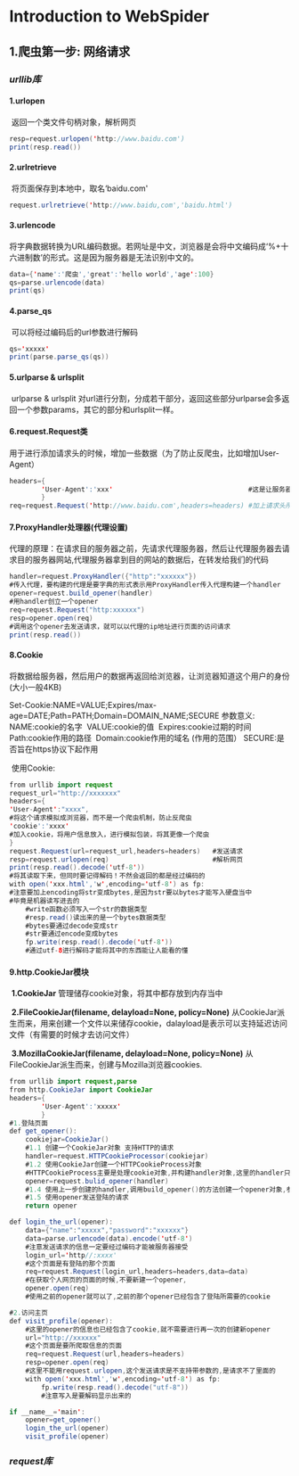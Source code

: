 # Introduction to WebSpider #

## 		1.爬虫第一步: 网络请求 ##

### *urllib库* ###

  #### 1.urlopen ####

  ​	返回一个类文件句柄对象，解析网页

  ```java
  resp=request.urlopen('http://www.baidu.com')  
  print(resp.read())
  ```

  

  #### 2.urlretrieve ####

  ​	将页面保存到本地中，取名‘baidu.com'

```java
request.urlretrieve('http://www.baidu,com','baidu.html')
```



  #### 3.urlencode ####

  ​	将字典数据转换为URL编码数据。若网址是中文，浏览器是会将中文编码成‘%+十六进制数’的形式。这是因为服务器是无法识别中文的。

```java
data={'name':'爬虫','great':'hello world','age':100}
qs=parse.urlencode(data)
print(qs)
```



  #### 4.parse_qs ####

  ​	可以将经过编码后的url参数进行解码

```java
qs='xxxxx'
print(parse.parse_qs(qs))
```



  #### 5.urlparse & urlsplit ####

  ​	urlparse & urlsplit 对url进行分割，分成若干部分，返回这些部分urlparse会多返回一个参数params，其它的部分和urlsplit一样。

  #### 6.request.Request类

  ​	用于进行添加请求头的时候，增加一些数据（为了防止反爬虫，比如增加User-Agent）

```java
headers={
        'User-Agent':'xxx'                                  #这是让服务器知道这个浏览器而不是一个爬虫.
        }
req=request.Request('http://www.baidu.com',headers=headers) #加上请求头所余姚的信息发送请求.
```



  #### 7.ProxyHandler处理器(代理设置) ####

  ​	代理的原理：在请求目的服务器之前，先请求代理服务器，然后让代理服务器去请求目的服务器网站,代理服务器拿到目的网站的数据后，在转发给我们的代码

```java
handler=request.ProxyHandler({"http":"xxxxxx"})   
#传入代理，要构建的代理是要字典的形式表示用ProxyHandler传入代理构建一个handler
opener=request.build_opener(handler)
#用handler创立一个opener
req=request.Request("http:xxxxxx")
resp=opener.open(req)
#调用这个opener去发送请求，就可以以代理的ip地址进行页面的访问请求
print(resp.read())

```



  #### 8.Cookie ####

  ​	将数据给服务器，然后用户的数据再返回给浏览器，让浏览器知道这个用户的身份(大小一般4KB)

  ​	Set-Cookie:NAME=VALUE;Expires/max-age=DATE;Path=PATH;Domain=DOMAIN_NAME;SECURE
  参数意义:
  ​	NAME:cookie的名字
  ​	VALUE:cookie的值
  ​	Expires:cookie过期的时间
  ​	Path:cookie作用的路径
  ​	Domain:cookie作用的域名 (作用的范围）
  ​	SECURE:是否旨在https协议下起作用

  ​	使用Cookie:

```java
from urllib import request
request_url="http://xxxxxxx"
headers={
'User-Agent':"xxxx",                               
#将这个请求模拟成浏览器，而不是一个爬虫机制，防止反爬虫
'cookie':'xxxx'                                    
#加入cookie，将用户信息放入，进行模拟包装，将其更像一个爬虫
}
request.Request(url=request_url,headers=headers)   #发送请求
resp=request.urlopen(req)                          #解析网页
print(resp.read().decode('utf-8'))                 
#将其读取下来，但同时要记得解码！不然会返回的都是经过编码的
with open('xxx.html','w',encoding='utf-8') as fp: 
#注意要加上encoding将str变成bytes,是因为str要以bytes才能写入硬盘当中
#毕竟是机器读写进去的
    #write函数必须写入一个str的数据类型
    #resp.read()读出来的是一个bytes数据类型
    #bytes要通过decode变成str
    #str要通过encode变成bytes
    fp.write(resp.read().decode('utf-8'))          
    #通过utf-8进行解码才能将其中的东西能让人能看的懂

```



  #### 9.http.CookieJar模块 ####

  ​	**1.CookieJar**
  ​		管理储存cookie对象，将其中都存放到内存当中

  ​	**2.FileCookieJar(filename, delayload=None, policy=None)**
  ​		从CookieJar派生而来，用来创建一个文件以来储存cookie，dalayload是表示可以支持延迟访问文件（有需要的时候才去访问文件）

  ​	**3.MozillaCookieJar(filename, delayload=None, policy=None)**
  ​		从FileCookieJar派生而来，创建与Mozilla浏览器cookies.

```java
from urllib import request,parse
from http.CookieJar import CookieJar
headers={
        'User-Agent':'xxxxx'
        }
#1.登陆页面
def get_opener():
    cookiejar=CookieJar()                                      
    #1.1 创建一个CookieJar对象 支持HTTP的请求
    handler=request.HTTPCookieProcessor(cookiejar)             
    #1.2 使用CookieJar创建一个HTTPCookieProcess对象
	#HTTPCookieProcess主要是处理cookie对象,并构建handler对象,这里的handler只是一个承接的作用
    opener=request.bulid_opener(handler)                       
    #1.4 使用上一步创建的handler,调用build_opener()的方法创建一个opener对象,参数是构建的处理对象                                                
    #1.5 使用opener发送登陆的请求
    return opener

def login_the_url(opener):
    data={"name":"xxxxx","password":"xxxxxx"}
    data=parse.urlencode(data).encode('utf-8')                 
    #注意发送请求的信息一定要经过编码才能被服务器接受
    login_url='http//:xxxx'                                    
    #这个页面是有登陆的那个页面
    req=request.Request(login_url,headers=headers,data=data)   
    #在获取个人网页的页面的时候,不要新建一个opener,
    opener.open(req)                                           
    #使用之前的opener就可以了,之前的那个opener已经包含了登陆所需要的cookie

#2.访问主页
def visit_profile(opener):                                     
    #这里的opener的信息也已经包含了cookie,就不需要进行再一次的创建新opener
    url="http://xxxxxx"                                        
    #这个页面是要所爬取信息的页面
    req=request.Request(url,headers=headers)
    resp=opener.open(req)                                      
    #这里不能用request.urlopen,这个发送请求是不支持带参数的,是请求不了里面的
    with open('xxx.html','w',encoding='utf-8') as fp:
        fp.write(resp.read().decode("utf-8"))                  
        #注意写入是要解码显示出来的

if __name__='main':
    opener=get_opener()
    login_the_url(opener)
    visit_profile(opener)

```



### *request库* ###

